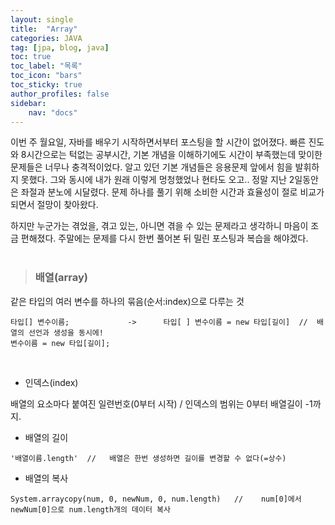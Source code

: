 ```yaml
---
layout: single
title:  "Array"
categories: JAVA
tag: [jpa, blog, java]
toc: true
toc_label: "목록"
toc_icon: "bars"
toc_sticky: true
author_profiles: false
sidebar:
    nav: "docs"
---  
```


이번 주 월요일, 자바를 배우기 시작하면서부터 포스팅을 할 시간이 없어졌다. 빠른 진도와 8시간으로는 턱없는 공부시간, 기본 개념을 이해하기에도 시간이 부족했는데 맞이한 문제들은 너무나 충격적이었다. 알고 있던 기본 개념들은 응용문제 앞에서 힘을 발휘하지 못했다. 그와 동시에 내가 원래 이렇게 멍청했었나 현타도 오고.. 정말 지난 2일동안은 좌절과 분노에 시달렸다. 문제 하나를 풀기 위해 소비한 시간과 효율성이 절로 비교가 되면서 절망이 찾아왔다.  

하지만 누군가는 겪었을, 겪고 있는, 아니면 겪을 수 있는 문제라고 생각하니 마음이 조금 편해졌다. 주말에는 문제를 다시 한번 풀어본 뒤 밀린 포스팅과 복습을 해야겠다.  
<br>

> ### 배열(array)

같은 타입의 여러 변수를 하나의 묶음(순서:index)으로 다루는 것
```
타입[] 변수이름;             ->      타입[ ] 변수이름 = new 타입[길이]  //  배열의 선언과 생성을 동시에!
변수이름 = new 타입[길이];    
```
<br>

- 인덱스(index)

배열의 요소마다 붙여진 일련번호(0부터 시작) / 인덱스의 범위는 0부터 배열길이 -1까지.

- 배열의 길이
```
'배열이름.length'  //   배열은 한번 생성하면 길이를 변경할 수 없다(=상수)
```

- 배열의 복사
```
System.arraycopy(num, 0, newNum, 0, num.length)   //    num[0]에서 newNum[0]으로 num.length개의 데이터 복사   
```
